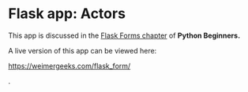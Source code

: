 # Flask app: Actors

This app is discussed in the [Flask Forms chapter](https://python-adv-web-apps.readthedocs.io/en/latest/flask_forms.html) of **Python Beginners.**

A live version of this app can be viewed here:

https://weimergeeks.com/flask_form/

.
